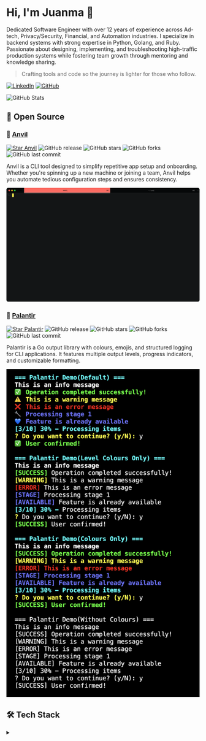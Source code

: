 # Hi, I'm Juanma 👋

Dedicated Software Engineer with over 12 years of experience across Ad-tech, Privacy/Security, Financial, and Automation industries. I specialize in backend systems with strong expertise in Python, Golang, and Ruby. Passionate about designing, implementing, and troubleshooting high-traffic production systems while fostering team growth through mentoring and knowledge sharing.
> Crafting tools and code so the journey is lighter for those who follow.


[![LinkedIn](https://img.shields.io/badge/LinkedIn-0077B5?style=flat&logo=linkedin&logoColor=white)](https://www.linkedin.com/in/rocajuanma/)
[![GitHub](https://img.shields.io/badge/GitHub-181717?style=flat&logo=github&logoColor=white)](https://github.com/rocajuanma)

![GitHub Stats](https://github-readme-stats.vercel.app/api?username=rocajuanma&show_icons=true&theme=dark&hide_border=true&count_private=true)


## 🚀 Open Source

### 🔨 [**Anvil**](https://github.com/rocajuanma/anvil) 
[![Star Anvil](https://img.shields.io/badge/Try%20Anvil-Install%20Now-red?style=flat&logo=github)](https://github.com/rocajuanma/anvil)
![GitHub release](https://img.shields.io/github/v/release/rocajuanma/anvil?style=flat&label=Release)
![GitHub stars](https://img.shields.io/github/stars/rocajuanma/anvil?style=social&label=Stars)
![GitHub forks](https://img.shields.io/github/forks/rocajuanma/anvil?style=social&label=Forks)
![GitHub last commit](https://img.shields.io/github/last-commit/rocajuanma/anvil?style=flat&label=Last%20Commit)

Anvil is a CLI tool designed to simplify repetitive app setup and onboarding. Whether you're spinning up a new machine or joining a team, Anvil helps you automate tedious configuration steps and ensures consistency.

<div align="center">
  <a href="https://github.com/rocajuanma/anvil">
    <img src="https://raw.githubusercontent.com/rocajuanma/anvil/master/assets/anvil.gif" alt="Anvil Demo" width="600">
  </a>
</div>

### 🔮 [**Palantir**](https://github.com/rocajuanma/palantir) 
[![Star Palantir](https://img.shields.io/badge/Try%20Palantir-Install%20Now-red?style=flat&logo=github)](https://github.com/rocajuanma/palantir)
![GitHub release](https://img.shields.io/github/v/release/rocajuanma/palantir?style=flat&label=Release)
![GitHub stars](https://img.shields.io/github/stars/rocajuanma/palantir?style=social&label=Stars)
![GitHub forks](https://img.shields.io/github/forks/rocajuanma/palantir?style=social&label=Forks)
![GitHub last commit](https://img.shields.io/github/last-commit/rocajuanma/palantir?style=flat&label=Last%20Commit)

Palantir is a Go output library with colours, emojis, and structured logging for CLI applications. It features multiple output levels, progress indicators, and customizable formatting.

<div align="center">
  <a href="https://github.com/rocajuanma/palantir">
    <img src="https://raw.githubusercontent.com/rocajuanma/palantir/master/cmd/terminal/terminal.png" alt="Palantir Image" width="600">
  </a>
</div>

## 🛠️ Tech Stack

<details>
  <summary> </summary>

#### Languages & Frameworks
![Go](https://img.shields.io/badge/Go-00ADD8?style=flat&logo=go&logoColor=white)
![Python](https://img.shields.io/badge/Python-3776AB?style=flat&logo=python&logoColor=white)
![Django](https://img.shields.io/badge/Django-092E20?style=flat&logo=django&logoColor=white)
![Ruby](https://img.shields.io/badge/Ruby-CC342D?style=flat&logo=ruby&logoColor=white)
![Ruby on Rails](https://img.shields.io/badge/Ruby_on_Rails-CC0000?style=flat&logo=ruby-on-rails&logoColor=white)
![Node.js](https://img.shields.io/badge/Node.js-339933?style=flat&logo=node.js&logoColor=white)

#### Infra, Databases & Tools
![Docker](https://img.shields.io/badge/Docker-2496ED?style=flat&logo=docker&logoColor=white)
![Kubernetes](https://img.shields.io/badge/Kubernetes-326CE5?style=flat&logo=kubernetes&logoColor=white)
![Terraform](https://img.shields.io/badge/Terraform-7B42BC?style=flat&logo=terraform&logoColor=white)
![Jenkins](https://img.shields.io/badge/Jenkins-D24939?style=flat&logo=jenkins&logoColor=white)
![ArgoCD](https://img.shields.io/badge/ArgoCD-EF7B4D?style=flat&logo=argo&logoColor=white)
![Helm](https://img.shields.io/badge/Helm-0F1689?style=flat&logo=helm&logoColor=white)
![Vault](https://img.shields.io/badge/Vault-000000?style=flat&logo=vault&logoColor=white)

![PostgreSQL](https://img.shields.io/badge/PostgreSQL-4169E1?style=flat&logo=postgresql&logoColor=white)
![MySQL](https://img.shields.io/badge/MySQL-4479A1?style=flat&logo=mysql&logoColor=white)
![Redis](https://img.shields.io/badge/Redis-DC382D?style=flat&logo=redis&logoColor=white)
![Elasticsearch](https://img.shields.io/badge/Elasticsearch-005571?style=flat&logo=elasticsearch&logoColor=white)

![AWS](https://img.shields.io/badge/AWS-FF9900?style=flat&logo=amazon-aws&logoColor=white)
![Google Cloud](https://img.shields.io/badge/Google_Cloud-4285F4?style=flat&logo=google-cloud&logoColor=white)
![Azure](https://img.shields.io/badge/Azure-0078D4?style=flat&logo=microsoft-azure&logoColor=white)
![Git](https://img.shields.io/badge/Git-F05032?style=flat&logo=git&logoColor=white)

</details>